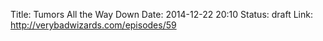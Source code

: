 Title: Tumors All the Way Down
Date: 2014-12-22 20:10
Status: draft
Link: http://verybadwizards.com/episodes/59

